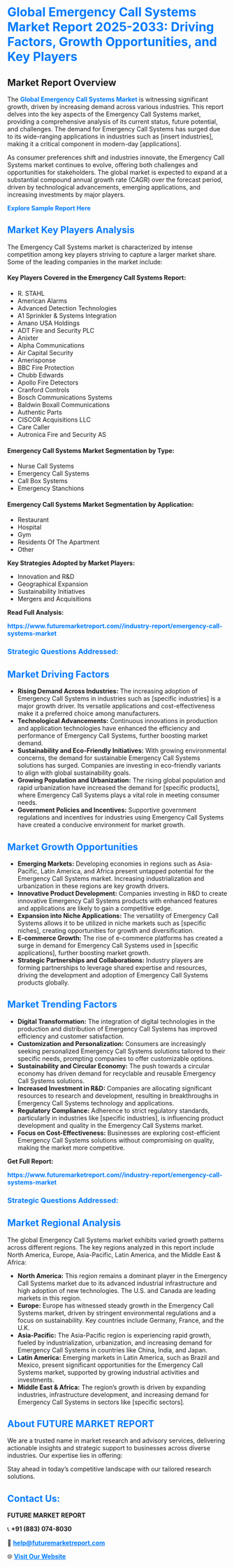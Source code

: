 <h1 style="color: #007BFF;">Global Emergency Call Systems Market Report 2025-2033: Driving Factors, Growth Opportunities, and Key Players</h1>

<section id="overview">
<h2>Market Report Overview</h2>
<p>The <a href="https://www.futuremarketreport.com//industry-report/emergency-call-systems-market" style="color: #007BFF; text-decoration: none;"><strong>Global Emergency Call Systems Market</strong></a> is witnessing significant growth, driven by increasing demand across various industries. This report delves into the key aspects of the Emergency Call Systems market, providing a comprehensive analysis of its current status, future potential, and challenges. The demand for Emergency Call Systems has surged due to its wide-ranging applications in industries such as [insert industries], making it a critical component in modern-day [applications].</p>
<p>As consumer preferences shift and industries innovate, the Emergency Call Systems market continues to evolve, offering both challenges and opportunities for stakeholders. The global market is expected to expand at a substantial compound annual growth rate (CAGR) over the forecast period, driven by technological advancements, emerging applications, and increasing investments by major players.</p>
</section>

<section id="overview">
<p><a href="https://www.futuremarketreport.com//request-sample/reportId=64786" style="color: #007BFF; text-decoration: none;"><strong>Explore Sample Report Here</strong></a></p>
</section>

<section id="key-players">
<h2 style="color: #007BFF;">Market Key Players Analysis</h2>
<p>The Emergency Call Systems market is characterized by intense competition among key players striving to capture a larger market share. Some of the leading companies in the market include:</p>
<h4>Key Players Covered in the Emergency Call Systems Report:</h4>
<ul><li>R. STAHL</li><li>American Alarms</li><li>Advanced Detection Technologies</li><li>A1 Sprinkler &amp; Systems Integration</li><li>Amano USA Holdings</li><li>ADT Fire and Security PLC</li><li>Anixter</li><li>Alpha Communications</li><li>Air Capital Security</li><li>Amerisponse</li><li>BBC Fire Protection</li><li>Chubb Edwards</li><li>Apollo Fire Detectors</li><li>Cranford Controls</li><li>Bosch Communications Systems</li><li>Baldwin Boxall Communications</li><li>Authentic Parts</li><li>CISCOR Acquisitions LLC</li><li>Care Caller</li><li>Autronica Fire and Security AS</li></ul>
<h4>Emergency Call Systems Market Segmentation by Type:</h4>
<ul><li>Nurse Call Systems</li><li>Emergency Call Systems</li><li>Call Box Systems</li><li>Emergency Stanchions</li></ul>

<h4>Emergency Call Systems Market Segmentation by Application:</h4>
<ul><li>Restaurant</li><li>Hospital</li><li>Gym</li><li>Residents Of The Apartment</li><li>Other</li></ul>
<p><strong>Key Strategies Adopted by Market Players:</strong></p>
<ul>
<li>Innovation and R&D</li>
<li>Geographical Expansion</li>
<li>Sustainability Initiatives</li>
<li>Mergers and Acquisitions</li>
</ul>
</section>

<section>
<p><strong>Read Full Analysis: </strong></p><a href="https://www.futuremarketreport.com//industry-report/emergency-call-systems-market" style="color: #007BFF; text-decoration: none;"><strong>https://www.futuremarketreport.com//industry-report/emergency-call-systems-market</strong></a>
<h3 style="color: #007BFF;">Strategic Questions Addressed:</h3>
</section>

<section id="driving-factors">
<h2 style="color: #007BFF;">Market Driving Factors</h2>
<ul>
<li><strong>Rising Demand Across Industries:</strong> The increasing adoption of Emergency Call Systems in industries such as [specific industries] is a major growth driver. Its versatile applications and cost-effectiveness make it a preferred choice among manufacturers.</li>
<li><strong>Technological Advancements:</strong> Continuous innovations in production and application technologies have enhanced the efficiency and performance of Emergency Call Systems, further boosting market demand.</li>
<li><strong>Sustainability and Eco-Friendly Initiatives:</strong> With growing environmental concerns, the demand for sustainable Emergency Call Systems solutions has surged. Companies are investing in eco-friendly variants to align with global sustainability goals.</li>
<li><strong>Growing Population and Urbanization:</strong> The rising global population and rapid urbanization have increased the demand for [specific products], where Emergency Call Systems plays a vital role in meeting consumer needs.</li>
<li><strong>Government Policies and Incentives:</strong> Supportive government regulations and incentives for industries using Emergency Call Systems have created a conducive environment for market growth.</li>
</ul>
</section>

<section id="growth-opportunities">
<h2 style="color: #007BFF;">Market Growth Opportunities</h2>
<ul>
<li><strong>Emerging Markets:</strong> Developing economies in regions such as Asia-Pacific, Latin America, and Africa present untapped potential for the Emergency Call Systems market. Increasing industrialization and urbanization in these regions are key growth drivers.</li>
<li><strong>Innovative Product Development:</strong> Companies investing in R&D to create innovative Emergency Call Systems products with enhanced features and applications are likely to gain a competitive edge.</li>
<li><strong>Expansion into Niche Applications:</strong> The versatility of Emergency Call Systems allows it to be utilized in niche markets such as [specific niches], creating opportunities for growth and diversification.</li>
<li><strong>E-commerce Growth:</strong> The rise of e-commerce platforms has created a surge in demand for Emergency Call Systems used in [specific applications], further boosting market growth.</li>
<li><strong>Strategic Partnerships and Collaborations:</strong> Industry players are forming partnerships to leverage shared expertise and resources, driving the development and adoption of Emergency Call Systems products globally.</li>
</ul>
</section>

<section id="trending-factors">
<h2 style="color: #007BFF;">Market Trending Factors</h2>
<ul>
<li><strong>Digital Transformation:</strong> The integration of digital technologies in the production and distribution of Emergency Call Systems has improved efficiency and customer satisfaction.</li>
<li><strong>Customization and Personalization:</strong> Consumers are increasingly seeking personalized Emergency Call Systems solutions tailored to their specific needs, prompting companies to offer customizable options.</li>
<li><strong>Sustainability and Circular Economy:</strong> The push towards a circular economy has driven demand for recyclable and reusable Emergency Call Systems solutions.</li>
<li><strong>Increased Investment in R&D:</strong> Companies are allocating significant resources to research and development, resulting in breakthroughs in Emergency Call Systems technology and applications.</li>
<li><strong>Regulatory Compliance:</strong> Adherence to strict regulatory standards, particularly in industries like [specific industries], is influencing product development and quality in the Emergency Call Systems market.</li>
<li><strong>Focus on Cost-Effectiveness:</strong> Businesses are exploring cost-efficient Emergency Call Systems solutions without compromising on quality, making the market more competitive.</li>
</ul>
</section>

<section>
<p><strong>Get Full Report: </strong></p><a href="https://www.futuremarketreport.com//industry-report/emergency-call-systems-market" style="color: #007BFF; text-decoration: none;"><strong>https://www.futuremarketreport.com//industry-report/emergency-call-systems-market</strong></a>
<h3 style="color: #007BFF;">Strategic Questions Addressed:</h3>
</section>


<section id="regional-analysis">
<h2 style="color: #007BFF;">Market Regional Analysis</h2>
<p>The global Emergency Call Systems market exhibits varied growth patterns across different regions. The key regions analyzed in this report include North America, Europe, Asia-Pacific, Latin America, and the Middle East & Africa:</p>
<ul>
<li><strong>North America:</strong> This region remains a dominant player in the Emergency Call Systems market due to its advanced industrial infrastructure and high adoption of new technologies. The U.S. and Canada are leading markets in this region.</li>
<li><strong>Europe:</strong> Europe has witnessed steady growth in the Emergency Call Systems market, driven by stringent environmental regulations and a focus on sustainability. Key countries include Germany, France, and the U.K.</li>
<li><strong>Asia-Pacific:</strong> The Asia-Pacific region is experiencing rapid growth, fueled by industrialization, urbanization, and increasing demand for Emergency Call Systems in countries like China, India, and Japan.</li>
<li><strong>Latin America:</strong> Emerging markets in Latin America, such as Brazil and Mexico, present significant opportunities for the Emergency Call Systems market, supported by growing industrial activities and investments.</li>
<li><strong>Middle East & Africa:</strong> The region’s growth is driven by expanding industries, infrastructure development, and increasing demand for Emergency Call Systems in sectors like [specific sectors].</li>
</ul>
</section>

<footer>
<h2 style="color: #007BFF;">About FUTURE MARKET REPORT</h2>
<p>We are a trusted name in market research and advisory services, delivering actionable insights and strategic support to businesses across diverse industries. Our expertise lies in offering:</p>

<p>Stay ahead in today’s competitive landscape with our tailored research solutions.</p>

<h2 style="color: #007BFF;">Contact Us:</h2>
<p><strong>FUTURE MARKET REPORT</strong></p>
<p>📞 <strong>+91 (883) 074-8030</strong></p>
<p>📧 <strong><a href="mailto:help@futuremarketreport.com" style="color: #007BFF;">help@futuremarketreport.com</a></strong></p>
<p>🌐 <strong><a href="https://www.futuremarketreport.com/" style="color: #007BFF;">Visit Our Website</a></strong></p>
</footer>